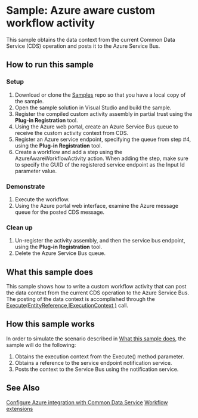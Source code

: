 # Sample: Azure aware custom workflow activity

This sample obtains the data context from the current Common Data Service (CDS) operation and posts it to the Azure Service Bus.

## How to run this sample

### Setup

1. Download or clone the [Samples](https://github.com/Microsoft/PowerApps-Samples) repo so that you have a local copy of the sample.
2. Open the sample solution in Visual Studio and build the sample.
3. Register the compiled custom activity assembly in partial trust using the **Plug-in Registration** tool.
4. Using the Azure web portal, create an Azure Service Bus queue to receive the custom activity context from CDS.
5. Register an Azure service endpoint, specifying the queue from step #4, using the **Plug-in Registration** tool.
6. Create a workflow and add a step using the AzureAwareWorkflowActivity action. When adding the step, make sure to specify the GUID of the registered service endpoint as the Input Id parameter value.

### Demonstrate

1. Execute the workflow.
2. Using the Azure portal web interface, examine the Azure message queue for the posted CDS message.

### Clean up

1. Un-register the activity assembly, and then the service bus endpoint, using the **Plug-in Registration** tool.
2. Delete the Azure Service Bus queue.

## What this sample does

This sample shows how to write a custom workflow activity that can post the data context from the current CDS operation to the Azure Service Bus. The posting of the data context is accomplished through the [Execute(EntityReference,IExecutionContext )](https://docs.microsoft.com/en-us/dotnet/api/microsoft.xrm.sdk.iserviceendpointnotificationservice.execute?view=dynamics-general-ce-9#Microsoft_Xrm_Sdk_IServiceEndpointNotificationService_Execute_Microsoft_Xrm_Sdk_EntityReference_Microsoft_Xrm_Sdk_IExecutionContext_) call.

## How this sample works

In order to simulate the scenario described in [What this sample does](#what-this-sample-does), the sample will do the following:

1. Obtains the execution context from the Execute() method parameter.
2. Obtains a reference to the service endpoint notification service.
3. Posts the context to the Service Bus using the notification service.

## See Also

[Configure Azure integration with Common Data Service](https://docs.microsoft.com/en-us/powerapps/developer/common-data-service/configure-azure-integration)
[Workflow extensions](https://docs.microsoft.com/en-us/powerapps/developer/common-data-service/workflow/workflow-extensions)
